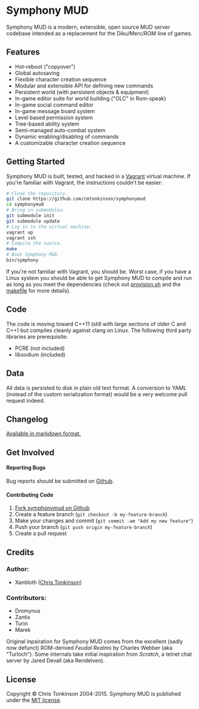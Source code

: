 # Symphony MUD

Symphony MUD is a modern, extensible, open source MUD server codebase intended as a replacement for the Diku/Merc/ROM line of games.

## Features

  * Hot-reboot ("copyover")
  * Global autosaving
  * Flexible character creation sequence
  * Modular and extensible API for defining new commands
  * Persistent world (with persistent objects & equipment)
  * In-game editor suite for world building ("OLC" in Rom-speak)
  * In-game social command editor
  * In-game message board system
  * Level based permission system
  * Tree-based ability system
  * Semi-managed auto-combat system
  * Dynamic enabling/disabling of commands
  * A customizable character creation sequence

## Getting Started

Symphony MUD is built, tested, and hacked in a [Vagrant](https://www.vagrantup.com/) virtual machine. If you're familiar with Vagrant, the instructions couldn't be easier:

```bash
# Clone the repository.
git clone https://github.com/cmtonkinson/symphonymud
cd symphonymud
# Bring in submodules.
git submodule init
git submodule update
# Log in to the virtual machine.
vagrant up
vagrant ssh
# Compile the source.
make
# Boot Symphony MUD.
bin/symphony
```

If you're not familiar with Vagrant, you should be. Worst case, if you have a Linux system you should be able to get Symphony MUD to compile and run as long as you meet the dependencies (check out [provision.sh](provision.sh) and the [makefile](makefile) for more details).

## Code

The code is moving toward C++11 (still with large sections of older C and C++) but compiles cleanly against clang on Linux. The following third party libraries are prerequisite:

  * PCRE (not included)
  * libsodium (included)

## Data

All data is persisted to disk in plain old text format. A conversion to YAML (instead of the custom serialization format) would be a very welcome pull request indeed.

## Changelog

[Available in markdown format.](doc/CHANGELOG.md)

## Get Involved

#### Reporting Bugs

Bug reports should be submitted on [Github][bugs].

#### Contributing Code

  1. [Fork symphonymud on Github][fork]
  1. Create a feature branch (`git checkout -b my-feature-branch`)
  1. Make your changes and commit (`git commit -am "Add my new feature"`)
  1. Push your branch (`git push origin my-feature-branch`)
  1. Create a pull request

## Credits

### Author:

  * Xantiloth ([Chris Tonkinson][chris])

### Contributors:

  * Dromynus
  * Zantix
  * Turin
  * Marek

Original inpsiration for Symphony MUD comes from the excellent (sadly now defunct) ROM-derived *Feudal Realms* by Charles Webber (aka "Turloch"). Some internals take initial inspiration from *Scratch*, a telnet chat server by Jared Devall (aka Rendelven).

## License

Copyright © Chris Tonkinson 2004-2015. Symphony MUD is published under the [MIT license](doc/LICENSE.md).



[bugs]: https://github.com/cmtonkinson/symphonymud/issues
[fork]: https://github.com/cmtonkinson/symphonymud/fork
[chris]: http://chris.tonkinson.com/
